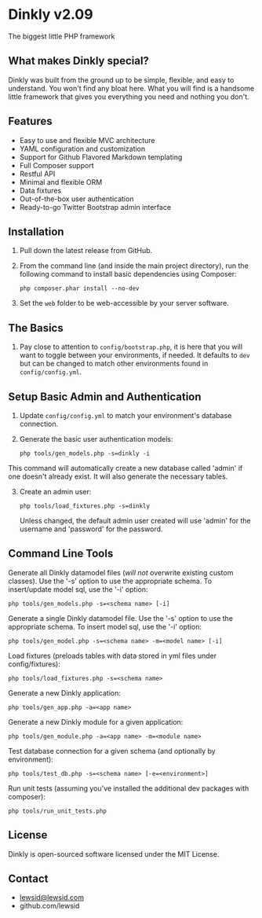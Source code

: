 Dinkly v2.09
============

The biggest little PHP framework

What makes Dinkly special?
--------------------------

Dinkly was built from the ground up to be simple, flexible, and easy to understand. You won't find any bloat here. What you will find is a handsome little framework that gives you everything you need and nothing you don't.

Features
--------

- Easy to use and flexible MVC architecture
- YAML configuration and customization
- Support for Github Flavored Markdown templating
- Full Composer support
- Restful API
- Minimal and flexible ORM
- Data fixtures
- Out-of-the-box user authentication
- Ready-to-go Twitter Bootstrap admin interface


Installation
------------

1. Pull down the latest release from GitHub.

2. From the command line (and inside the main project directory), run the following command to install basic dependencies using Composer:

    `php composer.phar install --no-dev`
    
3. Set the `web` folder to be web-accessible by your server software.


The Basics
----------

1. Pay close to attention to `config/bootstrap.php`, it is here that you will want to toggle between your environments, if needed. It defaults to `dev` but can be changed to match other environments found in `config/config.yml`.


Setup Basic Admin and Authentication
------------------------------------

1. Update `config/config.yml` to match your environment's database connection.

2. Generate the basic user authentication models:

    `php tools/gen_models.php -s=dinkly -i`

  This command will automatically create a new database called 'admin' if one doesn't already exist. It will also generate the necessary tables.

3. Create an admin user:

    `php tools/load_fixtures.php -s=dinkly`

    Unless changed, the default admin user created will use 'admin' for the username and 'password' for the password.


Command Line Tools
------------------

Generate all Dinkly datamodel files (*will not* overwrite existing custom classes). Use the '-s' option to use the appropriate schema. To insert/update model sql, use the '-i' option:

    php tools/gen_models.php -s=<schema name> [-i]

Generate a single Dinkly datamodel file. Use the '-s' option to use the appropriate schema. To insert model sql, use the '-i' option:

    php tools/gen_model.php -s=<schema name> -m=<model name> [-i]

Load fixtures (preloads tables with data stored in yml files under config/fixtures):

    php tools/load_fixtures.php -s=<schema name>

Generate a new Dinkly application:

    php tools/gen_app.php -a=<app name>

Generate a new Dinkly module for a given application:

    php tools/gen_module.php -a=<app name> -m=<module name>

Test database connection for a given schema (and optionally by environment):

    php tools/test_db.php -s=<schema name> [-e=<environment>]

Run unit tests (assuming you've installed the additional dev packages with composer):

    php tools/run_unit_tests.php


License
-------

Dinkly is open-sourced software licensed under the MIT License.


Contact
-------

  - lewsid@lewsid.com
  - github.com/lewsid
